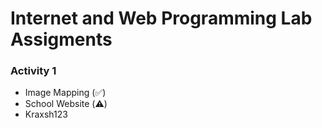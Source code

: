 # Internet and Web Programming Lab Assigments

### Activity 1
- Image Mapping (✅)
- School Website (⚠️)
- Kraxsh123